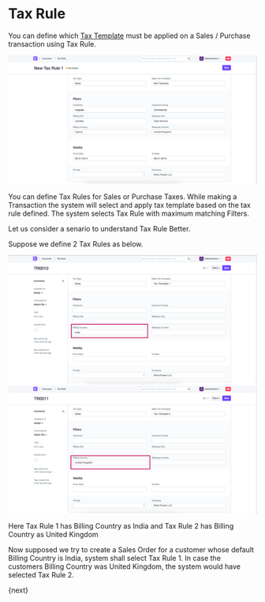 <!-- add-breadcrumbs -->
# Tax Rule

You can define which [Tax Template](/dokie/setting-up/setting-up-taxes.md) must be applied on a Sales / Purchase transaction using Tax Rule.

<img class="screenshot" alt="Tax Rule" src="../assets/tax-rule.png">

You can define Tax Rules for Sales or Purchase Taxes. 
While making a Transaction the system will select and apply tax template based on the tax rule defined.
The system selects Tax Rule with maximum matching Filters.

Let us consider a senario to understand Tax Rule Better.

Suppose we define 2 Tax Rules as below.

<img class="screenshot" alt="Tax Rule" src="../assets/tax-rule-1.png">

<img class="screenshot" alt="Tax Rule" src="../assets/tax-rule-2.png">

Here Tax Rule 1 has Billing Country as India and Tax Rule 2 has Billing Country as United Kingdom

Now supposed we try to create a Sales Order for a customer whose default Billing Country is India, system shall select Tax Rule 1.
In case the customers Billing Country was United Kingdom, the system would have selected Tax Rule 2.

{next}
